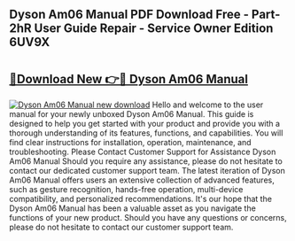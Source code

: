 ## Dyson Am06 Manual PDF Download Free - Part-2hR User Guide Repair - Service Owner Edition 6UV9X

# <h2><a href="http://cf22153.oget.top/?id=Dyson+Am06+Manual">🔗Download New 👉🔴 Dyson Am06 Manual</a></h2>

[![Dyson Am06 Manual new download](https://i.imgur.com/5g1atiW.png)](http://cf22153.oget.top/?id=Dyson+Am06+Manual)
Hello and welcome to the user manual for your newly unboxed Dyson Am06 Manual. This guide is designed to help you get started with your product and provide you with a thorough understanding of its features, functions, and capabilities. You will find clear instructions for installation, operation, maintenance, and troubleshooting. Please Contact Customer Support for Assistance Dyson Am06 Manual Should you require any assistance, please do not hesitate to contact our dedicated customer support team. The latest iteration of Dyson Am06 Manual offers users an extensive collection of advanced features, such as gesture recognition, hands-free operation, multi-device compatibility, and personalized recommendations. It's our hope that the Dyson Am06 Manual has been a valuable asset as you navigate the functions of your new product. Should you have any questions or concerns, please do not hesitate to contact our customer support team.

